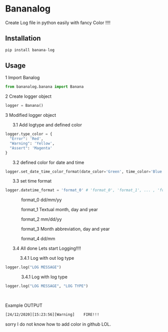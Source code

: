 # Bananalog
Create Log file in python easily with fancy Color !!!!

## Installation
```Python
pip install banana-log
```

## Usage
1 Import Banalog
```Python
from bananalog.banana import Banana
```
2 Create logger object
```Python
logger = Banana()
```
3 Modified logger object

&nbsp;&nbsp;&nbsp;&nbsp;&nbsp;&nbsp;3.1 Add logtype and defined color

```Python
logger.type_color = {
  "Error": 'Red',
  "Warning": 'Yellow',
  "Assert": 'Magenta'
}
```

&nbsp;&nbsp;&nbsp;&nbsp;&nbsp;&nbsp;3.2 defined color for date and time

```Python
logger.set_date_time_color_format(date_color='Green', time_color='Blue')
```

&nbsp;&nbsp;&nbsp;&nbsp;&nbsp;&nbsp;3.3 set time format

```Python
logger.datetime_format = 'format_0' # 'format_0', 'format_1', ... , 'format_4'
```
&nbsp;&nbsp;&nbsp;&nbsp;&nbsp;&nbsp;&nbsp;&nbsp;&nbsp;&nbsp;&nbsp;&nbsp; format_0 dd/mm/yy

&nbsp;&nbsp;&nbsp;&nbsp;&nbsp;&nbsp;&nbsp;&nbsp;&nbsp;&nbsp;&nbsp;&nbsp; format_1 Textual month, day and year

&nbsp;&nbsp;&nbsp;&nbsp;&nbsp;&nbsp;&nbsp;&nbsp;&nbsp;&nbsp;&nbsp;&nbsp; format_2 mm/dd/yy

&nbsp;&nbsp;&nbsp;&nbsp;&nbsp;&nbsp;&nbsp;&nbsp;&nbsp;&nbsp;&nbsp;&nbsp; format_3 Month abbreviation, day and year

&nbsp;&nbsp;&nbsp;&nbsp;&nbsp;&nbsp;&nbsp;&nbsp;&nbsp;&nbsp;&nbsp;&nbsp; format_4 dd/mm

&nbsp;&nbsp;&nbsp;&nbsp;&nbsp;&nbsp;3.4 All done Lets start Logging!!!!

&nbsp;&nbsp;&nbsp;&nbsp;&nbsp;&nbsp;&nbsp;&nbsp;&nbsp;&nbsp;&nbsp;&nbsp;3.4.1 Log with out log type
```Python
logger.log("LOG MESSAGE")
```
&nbsp;&nbsp;&nbsp;&nbsp;&nbsp;&nbsp;&nbsp;&nbsp;&nbsp;&nbsp;&nbsp;&nbsp;
3.4.1 Log with log type
```Python
logger.log("LOG MESSAGE", "LOG TYPE")
```


&nbsp;&nbsp;&nbsp;&nbsp;&nbsp;&nbsp;&nbsp;&nbsp;&nbsp;&nbsp;&nbsp;&nbsp;


Example OUTPUT
```Bash
[24/12/2020][15:23:56][Warning]    FIRE!!!
```
sorry I do not know how to add color in github LOL.
